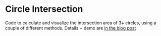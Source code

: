 Circle Intersection
=======

Code to calculate and visualize the intersection area of 3+ circles, using a
couple of different methods.  Details + demo are [in the blog
post](http://www.benfrederickson.com/calculating-the-intersection-of-3-or-more-circles/)
